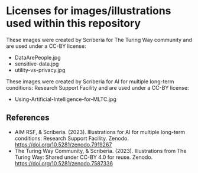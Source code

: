 # Licenses for images/illustrations used within this repository 

These images were created by Scriberia for The Turing Way community and are used under a CC-BY license:
- DataArePeople.jpg
- sensitive-data.jpg
- utility-vs-privacy.jpg

These images were created by Scriberia for AI for multiple long-term conditions: Research Support Facility and are used under a CC-BY license:
- Using-Artificial-Intelligence-for-MLTC.jpg

## References
- AIM RSF, & Scriberia. (2023). Illustrations for AI for multiple long-term conditions: Research Support Facility. Zenodo. https://doi.org/10.5281/zenodo.7919267
- The Turing Way Community, & Scriberia. (2023). Illustrations from The Turing Way: Shared under CC-BY 4.0 for reuse. Zenodo. https://doi.org/10.5281/zenodo.7587336
